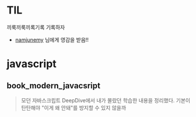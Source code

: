 # TIL
끼룩끼룩끼록기록 기록하자

- [namjunemy](https://github.com/namjunemy/TIL) 님에게 영감을 받음!!


# javascript
## book_modern_javacsript
> 모던 자바스크립트 DeepDive에서 내가 몰랐던 학습한 내용을 정리했다. 기본이 탄탄해야 "이게 왜 안돼"를 방지할 수 있지 않을까
